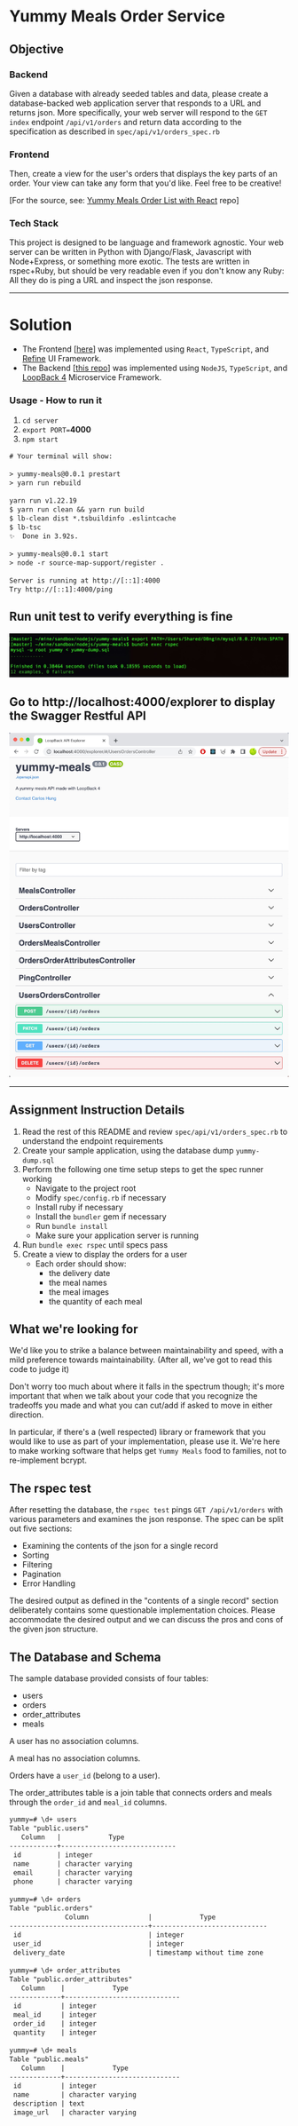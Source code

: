 Yummy Meals Order Service
=========================

## Objective

### Backend

Given a database with already seeded tables and data, please create a database-backed web application server that responds to a URL and returns json. More specifically, your web server will respond to the `GET index` endpoint `/api/v1/orders` and return data according to the specification as described in `spec/api/v1/orders_spec.rb`

### Frontend
Then, create a view for the user's orders that displays the key parts of an order. Your view can take any form that you'd like. Feel free to be creative!

[For the source, see: [Yummy Meals Order List with React](https://github.com/developertogo/yummy-meals-order) repo]

### Tech Stack
This project is designed to be language and framework agnostic. Your web server can be written in Python with Django/Flask, Javascript with Node+Express, or something more exotic. The tests are written in rspec+Ruby, but should be very readable even if you don't know any Ruby: All they do is ping a URL and inspect the json response.

***

Solution
========

* The Frontend [[here](https://github.com/developertogo/yummy-meals-order)] was implemented using `React`, `TypeScript`, and [Refine](https://github.com/refinedev/refine) UI Framework.
* The Backend [[this repo](https://github.com/developertogo/yummy-meals-microservice)] was implemented using `NodeJS`, `TypeScript`, and [LoopBack 4](https://github.com/loopbackio/loopback-next) Microservice Framework.

### Usage - How to run it

1. `cd server`
2. `export PORT=`**4000**
3. `npm start`

```
# Your terminal will show:

> yummy-meals@0.0.1 prestart
> yarn run rebuild

yarn run v1.22.19
$ yarn run clean && yarn run build
$ lb-clean dist *.tsbuildinfo .eslintcache
$ lb-tsc
✨  Done in 3.92s.

> yummy-meals@0.0.1 start
> node -r source-map-support/register .

Server is running at http://[::1]:4000
Try http://[::1]:4000/ping
```

## Run unit test to verify everything is fine

![Unit Test Output](https://github.com/developertogo/yummy-meals-microservice/blob/master/assets/rspec-test-run.jpg)

## Go to http://localhost:4000/explorer to display the Swagger Restful API

![Swagger REST API Documentation](https://github.com/developertogo/yummy-meals-microservice/blob/master/assets/yummy-meal-swagger.jpg)

***

Assignment Instruction Details
------------------------------

1. Read the rest of this README and review `spec/api/v1/orders_spec.rb` to understand the endpoint requirements
2. Create your sample application, using the database dump `yummy-dump.sql`
3. Perform the following one time setup steps to get the spec runner working
    - Navigate to the project root
    - Modify `spec/config.rb` if necessary
    - Install ruby if necessary
    - Install the `bundler` gem if necessary
    - Run `bundle install`
    - Make sure your application server is running
4. Run `bundle exec rspec` until specs pass
5. Create a view to display the orders for a user
    - Each order should show:
      - the delivery date
      - the meal names
      - the meal images
      - the quantity of each meal

What we're looking for
----------------------

We'd like you to strike a balance between maintainability and speed, with a mild preference towards maintainability. (After all, we've got to read this code to judge it)

Don't worry too much about where it falls in the spectrum though; it's more important that when we talk about your code that you recognize the tradeoffs you made and what you can cut/add if asked to move in either direction.

In particular, if there's a (well respected) library or framework that you would like to use as part of your implementation, please use it. We're here to make working software that helps get `Yummy Meals` food to families, not to re-implement bcrypt.

The rspec test
--------------

After resetting the database, the `rspec test` pings `GET /api/v1/orders` with various parameters and examines the json response. The spec can be split out five sections:

- Examining the contents of the json for a single record
- Sorting
- Filtering
- Pagination
- Error Handling

The desired output as defined in the "contents of a single record" section deliberately contains some questionable implementation choices. Please accommodate the desired output and we can discuss the pros and cons of the given json structure.

The Database and Schema
-----------------------

The sample database provided consists of four tables:

- users
- orders
- order_attributes
- meals

A user has no association columns.

A meal has no association columns.

Orders have a `user_id` (belong to a user).

The order_attributes table is a join table that connects orders and meals through the ```order_id``` and ```meal_id``` columns.

```
yummy=# \d+ users
Table "public.users"
   Column   |            Type
------------+-----------------------------
 id         | integer
 name       | character varying
 email      | character varying
 phone      | character varying

yummy=# \d+ orders
Table "public.orders"
              Column               |            Type
-----------------------------------+-----------------------------
 id                                | integer
 user_id                           | integer
 delivery_date                     | timestamp without time zone

yummy=# \d+ order_attributes
Table "public.order_attributes"
   Column    |            Type
-------------+-----------------------------
 id          | integer
 meal_id     | integer
 order_id    | integer
 quantity    | integer

yummy=# \d+ meals
Table "public.meals"
   Column    |            Type
-------------+-----------------------------
 id          | integer
 name        | character varying
 description | text
 image_url   | character varying
```
